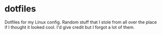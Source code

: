 # dotfiles
Dotfiles for my Linux config. Random stuff that I stole from all over the place if I thought it looked cool. I'd give credit but I forgot a lot of them.
